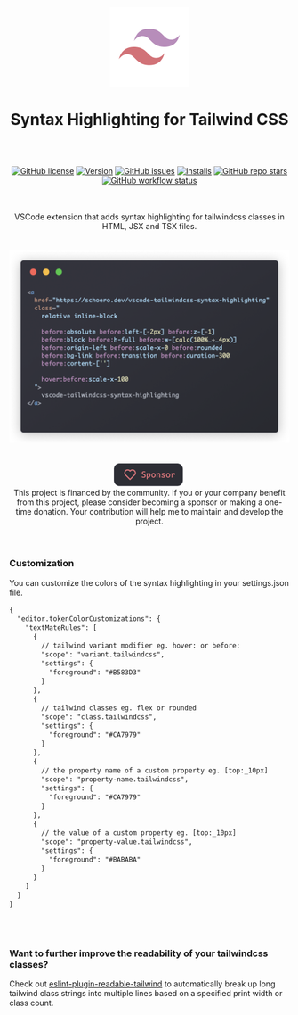<div align="center">
  <picture>
    <source srcset="./assets/logo.svg">
    <img alt="vscode-tailwindcss-syntax-highlighting logo" src="./assets/logo.png">
  </picture>
</div>

<h1 align="center">Syntax Highlighting for Tailwind CSS</h1>

<br/>
<br/>

<div align="center">

  [![GitHub license](https://img.shields.io/github/license/schoero/vscode-tailwindcss-syntax-highlighting?style=flat-square&labelColor=454c5c&color=AFD9F8)](https://github.com/schoero/vscode-tailwindcss-syntax-highlighting/blob/main/LICENSE)
  [![Version](https://img.shields.io/visual-studio-marketplace/v/schoero.vscode-tailwindcss-syntax-highlighting?style=flat-square&labelColor=454c5c&color=AFD9F8)](https://marketplace.visualstudio.com/items?itemName=schoero.vscode-tailwindcss-syntax-highlighting)
  [![GitHub issues](https://img.shields.io/github/issues/schoero/vscode-tailwindcss-syntax-highlighting?style=flat-square&labelColor=454c5c&color=AFD9F8)](https://github.com/schoero/vscode-tailwindcss-syntax-highlighting/issues)
  [![Installs](https://img.shields.io/visual-studio-marketplace/i/schoero.vscode-tailwindcss-syntax-highlighting?style=flat-square&labelColor=454c5c&color=AFD9F8)](https://marketplace.visualstudio.com/items?itemName=schoero.vscode-tailwindcss-syntax-highlighting)
  [![GitHub repo stars](https://img.shields.io/github/stars/schoero/vscode-tailwindcss-syntax-highlighting?style=flat-square&labelColor=454c5c&color=AFD9F8)](https://github.com/schoero/vscode-tailwindcss-syntax-highlighting/stargazers)
  [![GitHub workflow status](https://img.shields.io/github/actions/workflow/status/schoero/vscode-tailwindcss-syntax-highlighting/ci.yml?event=push&style=flat-square&labelColor=454c5c&color=AFD9F8)](https://github.com/schoero/vscode-tailwindcss-syntax-highlighting/actions?query=workflow%3ACI)

</div>

<br/>
<br/>

<div align="center">
  VSCode extension that adds syntax highlighting for tailwindcss classes in HTML, JSX and TSX files.
</div>

<br/>
<br/>

<div align="center">
  <img alt="vscode-tailwindcss-syntax-highlighting example" width="640px" src="./assets/vscode-tailwindcss-syntax-highlighting-example.png">
</div>

<br/>
<br/>

<div align="center">
  <a href="https://github.com/sponsors/schoero">
    <picture>
      <source srcset="./assets/sponsor-dark.svg">
      <img alt="vscode-tailwindcss-syntax-highlighting logo" src="./assets/sponsor-dark.png">
    </picture>
  </a>
</div>

<div align="center">
  This project is financed by the community.  
  If you or your company benefit from this project, please consider becoming a sponsor or making a one-time donation.  
  Your contribution will help me to maintain and develop the project.
</div>

<br/>
<br/>

### Customization

You can customize the colors of the syntax highlighting in your settings.json file.

```jsonc
{
  "editor.tokenColorCustomizations": {
    "textMateRules": [
      {
        // tailwind variant modifier eg. hover: or before:
        "scope": "variant.tailwindcss",
        "settings": {
          "foreground": "#B583D3"
        }
      },
      {
        // tailwind classes eg. flex or rounded
        "scope": "class.tailwindcss",
        "settings": {
          "foreground": "#CA7979"
        }
      },
      {
        // the property name of a custom property eg. [top:_10px]
        "scope": "property-name.tailwindcss",
        "settings": {
          "foreground": "#CA7979"
        }
      },
      {
        // the value of a custom property eg. [top:_10px]
        "scope": "property-value.tailwindcss",
        "settings": {
          "foreground": "#BABABA"
        }
      }
    ]
  }
}
```

<br/>
<br/>

### Want to further improve the readability of your tailwindcss classes?

Check out [eslint-plugin-readable-tailwind](https://github.com/schoero/eslint-plugin-readable-tailwind) to automatically break up long tailwind class strings into multiple lines based on a specified print width or class count.
